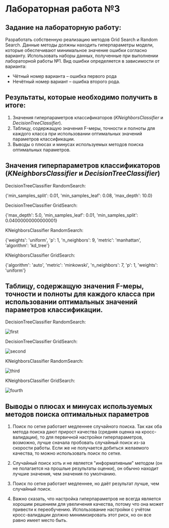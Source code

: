 # Лабораторная работа №3

## Задание на лабораторную работу:

Разработать собственную реализацию методов Grid Search и Random Search. Данные методы должны находить гиперпараметры модели, которые обеспечивают минимальное значение ошибки согласно варианту. Использовать наборы данных, полученные при выполнении лабораторной работы №1. Вид ошибки определяется в зависимости от варианта:

* Чётный номер варианта – ошибка первого рода
* Нечётный номер вариант – ошибка второго рода.

## Результаты, которые необходимо получить в итоге:

1. Значения гиперпараметров классификаторов (_KNeighborsClassifier_ и _DecisionTreeClassifier_).
2. Таблицу, содержащую значения F-меры, точности и полноты для каждого класса при использовании оптимальных значений параметров классификации.
3. Выводы о плюсах и минусах используемых методов поиска оптимальных параметров.

## Значения гиперпараметров классификаторов (_KNeighborsClassifier_ и _DecisionTreeClassifier_)

DecisionTreeClassifier RandomSearch:

{'min_samples_split': 0.01, 'min_samples_leaf': 0.08, 'max_depth': 10.0}

DecisionTreeClassifier GridSearch:

{'max_depth': 5.0, 'min_samples_leaf': 0.01, 'min_samples_split': 0.04000000000000001}

KNeighborsClassifier RandomSearch:

{'weights': 'uniform', 'p': 1, 'n_neighbors': 9, 'metric': 'manhattan', 'algorithm': 'kd_tree'}

KNeighborsClassifier GridSearch:

{'algorithm': 'auto', 'metric': 'minkowski', 'n_neighbors': 7, 'p': 1, 'weights': 'uniform'}

## Таблицу, содержащую значения F-меры, точности и полноты для каждого класса при использовании оптимальных значений параметров классификации.

DecisionTreeClassifier RandomSearch:

![first](https://github.com/witssaa/2021-AI-ML/blob/main/Hypertuning/images/dtc_with_random_search.png)

DecisionTreeClassifier GridSearch:

![second](https://github.com/witssaa/2021-AI-ML/blob/main/Hypertuning/images/dtc_with_grid_search.png)

KNeighborsClassifier RandomSearch:

![third](https://github.com/witssaa/2021-AI-ML/blob/main/Hypertuning/images/knn_with_random_search.png)

KNeighborsClassifier GridSearch:

![fourth](https://github.com/witssaa/2021-AI-ML/blob/main/Hypertuning/images/knn_with_grid_search.png)

## Выводы о плюсах и минусах используемых методов поиска оптимальных параметров

1. Поиск по сетке работает медленнее случайного поиска. Так как оба метода поиска дают прирост качества (средняя оценка на кросс-валидации), то для первичной настройки гиперпараметров, возможно, лучше сначала пробовать случайный поиск из-за скорости работы. Если же не получается добиться желаемого качества, то можно использовать поиск по сетке.

2. Случайный поиск хоть и не является "информативным" методом (он не полагается на прошлые результаты оценки), он обычно находит лучшие значения, чем значения по умолчанию.

3. Поиск по сетке работает медленнее, но даёт результат лучше, чем случайный поиск.

4. Важно сказать, что настройка гиперпараметров не всегда является хорошим решением для увеличения качества, потому что она может привести к переобучению. Использование настройки с учётом кросс-валидации должно минимизировать этот риск, но он все равно имеет место быть.
